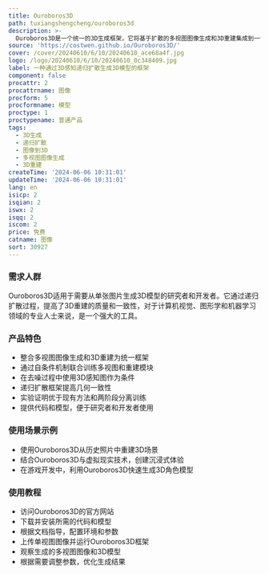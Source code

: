 ```yaml
---
title: Ouroboros3D
path: tuxiangshengcheng/ouroboros3d
description: >-
  Ouroboros3D是一个统一的3D生成框架，它将基于扩散的多视图图像生成和3D重建集成到一个递归扩散过程中。该框架通过自条件机制联合训练这两个模块，使它们能够相互适应，以实现鲁棒的推理。在多视图去噪过程中，多视图扩散模型使用由重建模块在前一时间步渲染的3D感知图作为附加条件。递归扩散框架与3D感知反馈相结合，提高了整个过程的几何一致性。实验表明，Ouroboros3D框架在性能上优于将这两个阶段分开训练的方法，以及在推理阶段将它们结合起来的现有方法。
source: 'https://costwen.github.io/Ouroboros3D/'
cover: /cover/20240610/6/10/20240610_ace68a4f.jpg
logo: /logo/20240610/6/10/20240610_0c348409.jpg
label: 一种通过3D感知递归扩散生成3D模型的框架
component: false
procattr: 2
procattrname: 图像
procform: 5
procformname: 模型
proctype: 1
proctypename: 普通产品
tags:
  - 3D生成
  - 递归扩散
  - 图像到3D
  - 多视图图像生成
  - 3D重建
createTime: '2024-06-06 10:31:01'
updateTime: '2024-06-06 10:31:01'
lang: en
isicp: 2
isqian: 2
iswx: 2
isqq: 2
iscom: 2
price: 免费
catname: 图像
sort: 30927
---
```




### 需求人群
Ouroboros3D适用于需要从单张图片生成3D模型的研究者和开发者。它通过递归扩散过程，提高了3D重建的质量和一致性，对于计算机视觉、图形学和机器学习领域的专业人士来说，是一个强大的工具。

### 产品特色
* 整合多视图图像生成和3D重建为统一框架
* 通过自条件机制联合训练多视图和重建模块
* 在去噪过程中使用3D感知图作为条件
* 递归扩散框架提高几何一致性
* 实验证明优于现有方法和两阶段分离训练
* 提供代码和模型，便于研究者和开发者使用

### 使用场景示例
* 使用Ouroboros3D从历史照片中重建3D场景
* 结合Ouroboros3D与虚拟现实技术，创建沉浸式体验
* 在游戏开发中，利用Ouroboros3D快速生成3D角色模型

### 使用教程
* 访问Ouroboros3D的官方网站
* 下载并安装所需的代码和模型
* 根据文档指导，配置环境和参数
* 上传单视图图像并运行Ouroboros3D框架
* 观察生成的多视图图像和3D模型
* 根据需要调整参数，优化生成结果

  
